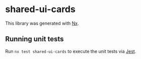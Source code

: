 # shared-ui-cards

This library was generated with [Nx](https://nx.dev).

## Running unit tests

Run `nx test shared-ui-cards` to execute the unit tests via [Jest](https://jestjs.io).
